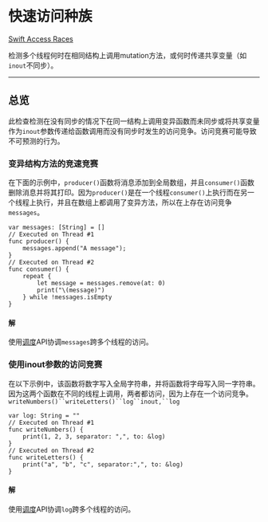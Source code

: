 # 快速访问种族

[Swift Access Races](https://developer.apple.com/documentation/xcode/diagnosing_memory_thread_and_crash_issues_early/swift_access_races)

检测多个线程何时在相同结构上调用mutation方法，或何时传递共享变量（如`inout`不同步）。

---

## 总览

此检查检测在没有同步的情况下在同一结构上调用变异函数而未同步或将共享变量作为`inout`参数传递给函数调用而没有同步时发生的访问竞争。访问竞赛可能导致不可预测的行为。

### 变异结构方法的竞速竞赛

在下面的示例中，`producer()`函数将消息添加到全局数组，并且`consumer()`函数删除消息并将其打印。因为`producer()`是在一个线程`consumer()`上执行而在另一个线程上执行，并且在数组上都调用了变异方法，所以在上存在访问竞争`messages`。

```
var messages: [String] = []
// Executed on Thread #1
func producer() {
    messages.append("A message");
}
// Executed on Thread #2
func consumer() {
    repeat {
        let message = messages.remove(at: 0)
        print("\(message)")
    } while !messages.isEmpty
}
```

#### 解

使用[调度](https://developer.apple.com/documentation/dispatch)API协调`messages`跨多个线程的访问。

### 使用inout参数的访问竞赛

在以下示例中，该函数将数字写入全局字符串，并将函数将字母写入同一字符串。因为这两个函数在不同的线程上调用，两者都访问，因为上存在一个访问竞争。`writeNumbers()``writeLetters()``log``inout,``log`

```
var log: String = ""
// Executed on Thread #1
func writeNumbers() {
    print(1, 2, 3, separator: ",", to: &log)
}
// Executed on Thread #2
func writeLetters() {
    print("a", "b", "c", separator:",", to: &log)
}
```



#### 解

使用[调度](https://developer.apple.com/documentation/dispatch)API协调`log`跨多个线程的访问。
